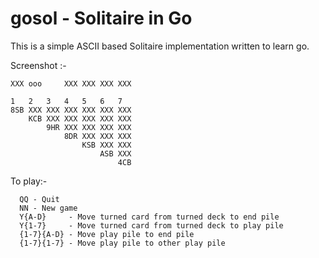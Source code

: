 # gosol - Solitaire in Go

This is a simple ASCII based Solitaire implementation written to learn go.

Screenshot :-

```T   Y       A   B   C   D
XXX ooo     XXX XXX XXX XXX

1   2   3   4   5   6   7
8SB XXX XXX XXX XXX XXX XXX
    KCB XXX XXX XXX XXX XXX
        9HR XXX XXX XXX XXX
            8DR XXX XXX XXX
                KSB XXX XXX
                    ASB XXX
                        4CB
```

To play:-

```  TT - Take a card from deck
  QQ - Quit
  NN - New game
  Y{A-D}     - Move turned card from turned deck to end pile
  Y{1-7}     - Move turned card from turned deck to play pile
  {1-7}{A-D} - Move play pile to end pile
  {1-7}{1-7} - Move play pile to other play pile
```
